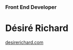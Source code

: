 ### Front End Developer
# Désiré Richard

<a href="https://www.desirerichard.com/">desirerichard.com</a>
